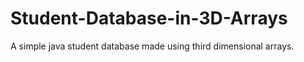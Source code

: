 # Student-Database-in-3D-Arrays
A simple java student database made using third dimensional arrays.
